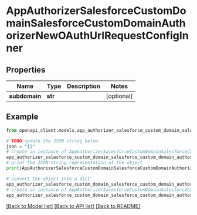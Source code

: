 # AppAuthorizerSalesforceCustomDomainSalesforceCustomDomainAuthorizerNewOAuthUrlRequestConfigInner


## Properties

Name | Type | Description | Notes
------------ | ------------- | ------------- | -------------
**subdomain** | **str** |  | [optional] 

## Example

```python
from openapi_client.models.app_authorizer_salesforce_custom_domain_salesforce_custom_domain_authorizer_new_o_auth_url_request_config_inner import AppAuthorizerSalesforceCustomDomainSalesforceCustomDomainAuthorizerNewOAuthUrlRequestConfigInner

# TODO update the JSON string below
json = "{}"
# create an instance of AppAuthorizerSalesforceCustomDomainSalesforceCustomDomainAuthorizerNewOAuthUrlRequestConfigInner from a JSON string
app_authorizer_salesforce_custom_domain_salesforce_custom_domain_authorizer_new_o_auth_url_request_config_inner_instance = AppAuthorizerSalesforceCustomDomainSalesforceCustomDomainAuthorizerNewOAuthUrlRequestConfigInner.from_json(json)
# print the JSON string representation of the object
print(AppAuthorizerSalesforceCustomDomainSalesforceCustomDomainAuthorizerNewOAuthUrlRequestConfigInner.to_json())

# convert the object into a dict
app_authorizer_salesforce_custom_domain_salesforce_custom_domain_authorizer_new_o_auth_url_request_config_inner_dict = app_authorizer_salesforce_custom_domain_salesforce_custom_domain_authorizer_new_o_auth_url_request_config_inner_instance.to_dict()
# create an instance of AppAuthorizerSalesforceCustomDomainSalesforceCustomDomainAuthorizerNewOAuthUrlRequestConfigInner from a dict
app_authorizer_salesforce_custom_domain_salesforce_custom_domain_authorizer_new_o_auth_url_request_config_inner_from_dict = AppAuthorizerSalesforceCustomDomainSalesforceCustomDomainAuthorizerNewOAuthUrlRequestConfigInner.from_dict(app_authorizer_salesforce_custom_domain_salesforce_custom_domain_authorizer_new_o_auth_url_request_config_inner_dict)
```
[[Back to Model list]](../README.md#documentation-for-models) [[Back to API list]](../README.md#documentation-for-api-endpoints) [[Back to README]](../README.md)


